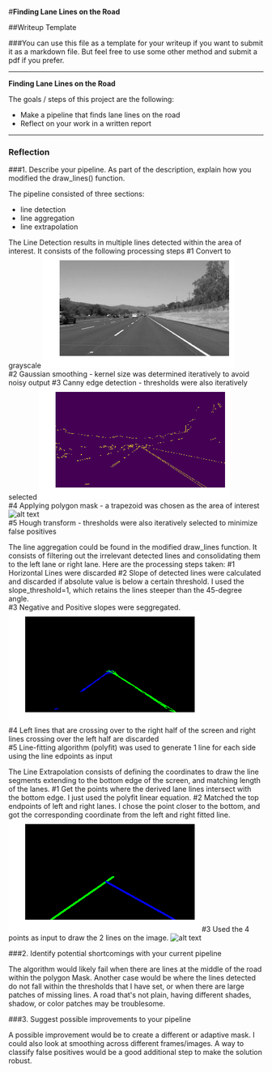 #**Finding Lane Lines on the Road** 

##Writeup Template

###You can use this file as a template for your writeup if you want to submit it as a markdown file. But feel free to use some other method and submit a pdf if you prefer.

---

**Finding Lane Lines on the Road**

The goals / steps of this project are the following:
* Make a pipeline that finds lane lines on the road
* Reflect on your work in a written report


[//]: # (Image References)

[image1]: ./examples/grayscale.jpg "Grayscale"
[image2]: ./examples/canny.jpg "Canny"
[image3]: ./examples/poly.jpg "Polygon Mask"
[image4]: ./examples/LR_lines.jpg "Left and Right Lines"
[image5]: ./examples/mismatch_top.jpg "Overlap"
[image6]: ./examples/match.jpg "Matched"
[image7]: ./examples/match_red.jpg "Final Image"

---

### Reflection

###1. Describe your pipeline. As part of the description, explain how you modified the draw_lines() function.

The pipeline consisted of three sections:
- line detection
- line aggregation
- line extrapolation

 The Line Detection results in multiple lines detected within the area of interest. 
 It consists of the following processing steps
    #1 Convert to grayscale
![alt text][image1]    
    #2 Gaussian smoothing - kernel size was determined iteratively to avoid noisy output
    #3 Canny edge detection  - thresholds were also iteratively selected
![alt text][image2]    
    #4 Applying polygon mask - a trapezoid was chosen as the area of interest
![alt text][image3]    
    #5 Hough transform - thresholds were also iteratively selected to minimize false positives

The line aggregation could be found in the modified draw_lines function.
It consists of filtering out the irrelevant detected lines and consolidating them to the left lane or right lane. 
Here are the processing steps taken:
   #1 Horizontal Lines were discarded
   #2 Slope of detected lines were calculated and discarded if absolute value is below a certain threshold. 
       I used the slope_threshold=1, which retains the lines steeper than the 45-degree angle.       
   #3 Negative and Positive slopes were seggregated.
![alt text][image4]   
   #4 Left lines that are crossing over to the right half of the screen and right lines crossing over the left half are discarded  
   #5 Line-fitting algorithm (polyfit) was used to generate 1 line for each side using the line edpoints as input


The Line Extrapolation consists of defining the coordinates to draw the line segments extending to the 
bottom edge of the screen, and matching length of the lanes.
   #1 Get the points where the derived lane lines intersect with the bottom edge. I just used the polyfit linear equation.
   #2 Matched the top endpoints of left and right lanes. I chose the point closer to the bottom, and got the corresponding 
      coordinate from the left and right fitted line.
![alt text][image5]
   #3 Used the 4 points as input to draw the 2 lines on the image.
![alt text][image6]

###2. Identify potential shortcomings with your current pipeline


The algorithm would likely fail when there are lines at the middle of the road within the polygon Mask. 
Another case would be where the lines detected do not fall within the thresholds that I have set, or when there are large patches of missing lines. 
A road that's not plain, having different shades, shadow, or color patches may be troublesome. 

###3. Suggest possible improvements to your pipeline

A possible improvement would be to create a different or adaptive mask.
I could also look at smoothing across different frames/images.
A way to classify false positives would be a good additional step to make the solution robust.

